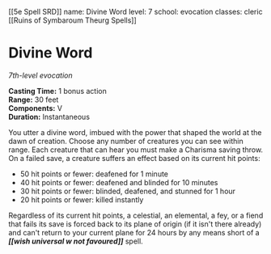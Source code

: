 [[5e Spell SRD]]
name: Divine Word
level: 7
school: evocation
classes: cleric
[[Ruins of Symbaroum Theurg Spells]]

# Divine Word 
_7th-level evocation_ 

**Casting Time:** 1 bonus action    
**Range:** 30 feet    
**Components:** V    
**Duration:** Instantaneous 

You utter a divine word, imbued with the power that shaped the world at the dawn of creation. Choose any number of creatures you can see within range. Each creature that can hear you must make a Charisma saving throw. On a failed save, a creature suffers an effect based on its current hit points:

* 50 hit points or fewer: deafened for 1 minute
* 40 hit points or fewer: deafened and blinded for 10 minutes
* 30 hit points or fewer: blinded, deafened, and stunned for 1 hour
* 20 hit points or fewer: killed instantly 

Regardless of its current hit points, a celestial, an elemental, a fey, or a fiend that fails its save is forced back to its plane of origin (if it isn't there already) and can't return to your current plane for 24 hours by any means short of a **_[[wish universal w not favoured]]_** spell. 